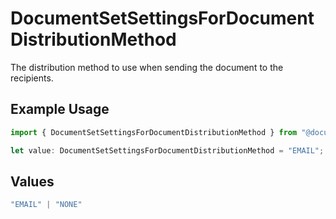 # DocumentSetSettingsForDocumentDistributionMethod

The distribution method to use when sending the document to the recipients.

## Example Usage

```typescript
import { DocumentSetSettingsForDocumentDistributionMethod } from "@documenso/sdk-typescript/models/operations";

let value: DocumentSetSettingsForDocumentDistributionMethod = "EMAIL";
```

## Values

```typescript
"EMAIL" | "NONE"
```